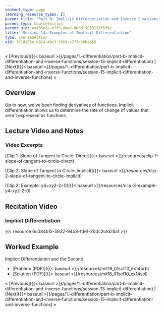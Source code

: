 ```yaml
---
content_type: page
learning_resource_types: []
parent_title: 'Part B: Implicit Differentiation and Inverse Functions'
parent_type: CourseSection
parent_uid: ea455a8a-e7f0-daad-0b8d-5033112f5f5e
title: 'Session 14: Examples of Implicit Differentiation'
type: CourseSection
uid: 331d135e-b824-4bc3-5069-e7f2d86beb59
---
```


« [Previous]({{< baseurl >}}/pages/1.-differentiation/part-b-implicit-differentiation-and-inverse-functions/session-13-implicit-differentiation) | [Next]({{< baseurl >}}/pages/1.-differentiation/part-b-implicit-differentiation-and-inverse-functions/session-15-implicit-differentiation-and-inverse-functions) »

Overview
--------

Up to now, we've been finding derivatives of functions. Implicit differentiation allows us to determine the rate of change of values that aren't expressed as functions.

Lecture Video and Notes
-----------------------

### Video Excerpts

[Clip 1: Slope of Tangent to Circle: Direct]({{< baseurl >}}/resources/clip-1-slope-of-tangent-to-circle-direct)

[Clip 2: Slope of Tangent to Circle: Implicit]({{< baseurl >}}/resources/clip-2-slope-of-tangent-to-circle-implicit)

[Clip 3: Example: y4+xy2-2=0]({{< baseurl >}}/resources/clip-3-example-y4-xy2-2-0)

Recitation Video
----------------

### Implicit Differentiation

{{< resource 6c084b12-5932-94b8-fde1-20dc2bfd26a1 >}}

Worked Example
--------------

Implicit Differentiation and the Second

*   [Problem (PDF)]({{< baseurl >}}/resources/mit18_01scf10_ex14prb)
*   [Solution (PDF)]({{< baseurl >}}/resources/mit18_01scf10_ex14sol)

« [Previous]({{< baseurl >}}/pages/1.-differentiation/part-b-implicit-differentiation-and-inverse-functions/session-13-implicit-differentiation) | [Next]({{< baseurl >}}/pages/1.-differentiation/part-b-implicit-differentiation-and-inverse-functions/session-15-implicit-differentiation-and-inverse-functions) »